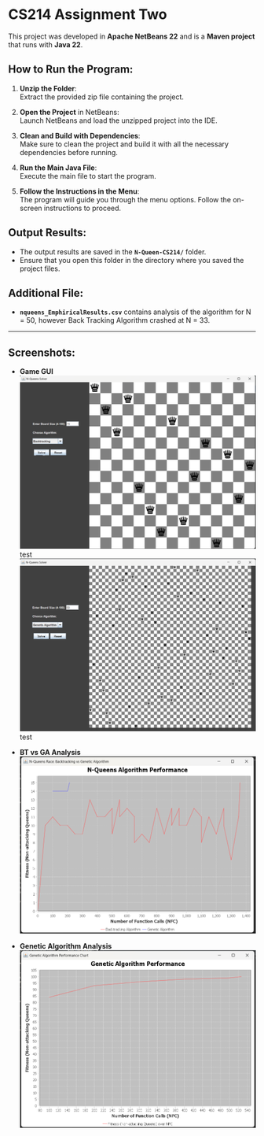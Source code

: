 # CS214 Assignment Two

This project was developed in **Apache NetBeans 22** and is a **Maven project** that runs with **Java 22**.

## How to Run the Program:

1. **Unzip the Folder**:  
   Extract the provided zip file containing the project.

2. **Open the Project** in NetBeans:  
   Launch NetBeans and load the unzipped project into the IDE.

3. **Clean and Build with Dependencies**:  
   Make sure to clean the project and build it with all the necessary dependencies before running.

4. **Run the Main Java File**:  
   Execute the main file to start the program.

5. **Follow the Instructions in the Menu**:  
   The program will guide you through the menu options. Follow the on-screen instructions to proceed.

## Output Results:

- The output results are saved in the **`N-Queen-CS214/`** folder.
- Ensure that you open this folder in the directory where you saved the project files.

## Additional File:
- **`nqueens_EmphiricalResults.csv`** contains analysis of the algorithm for N = 50, however Back Tracking Algorithm crashed at N = 33.

---

## Screenshots:

- **Game GUI**  
  ![Game GUI Screenshot](screenshots/BT_15.png)
  test
![Game GUI Screenshot](screenshots/GA_50.png)
test
- **BT vs GA Analysis**  
  ![Genetic Algorithm Screenshot](screenshots/race.png)
  
- **Genetic Algorithm Analysis**  
  ![Genetic Algorithm Screenshot](screenshots/GA_100.png)
